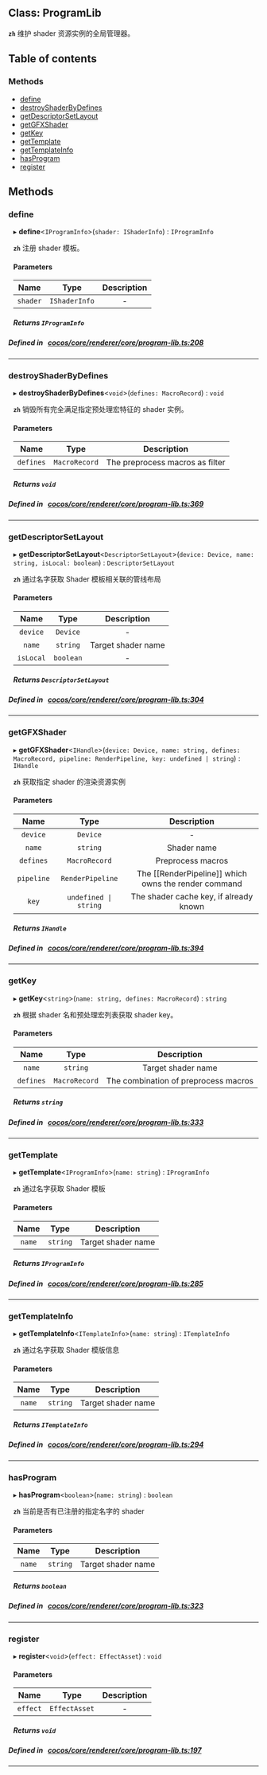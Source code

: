 
## Class: ProgramLib






**`zh`** 维护 shader 资源实例的全局管理器。



<div class="table-of-content">
<h2>Table of contents</h2>


### Methods

- [ define](#define)
- [ destroyShaderByDefines](#destroyShaderByDefines)
- [ getDescriptorSetLayout](#getDescriptorSetLayout)
- [ getGFXShader](#getGFXShader)
- [ getKey](#getKey)
- [ getTemplate](#getTemplate)
- [ getTemplateInfo](#getTemplateInfo)
- [ hasProgram](#hasProgram)
- [ register](#register)
</div>

## Methods

### define

<div style="margin-left: 10px;">

▸   **define**<`IProgramInfo`\>(`shader: IShaderInfo`) : `IProgramInfo`



**`zh`** 注册 shader 模板。




#### Parameters

| Name | Type | Description |
| :------: | :------: | :------: |
| `shader` | `IShaderInfo` | - |


##### Returns `IProgramInfo`
</div>

##### Defined in &nbsp;   [cocos/core/renderer/core/program-lib.ts:208](https://github.com/cocos-creator/engine/blob/c7bf6b8a9/cocos/core/renderer/core/program-lib.ts#L208)&nbsp;
___
### destroyShaderByDefines

<div style="margin-left: 10px;">

▸   **destroyShaderByDefines**<`void`\>(`defines: MacroRecord`) : `void`



**`zh`** 销毁所有完全满足指定预处理宏特征的 shader 实例。



#### Parameters

| Name | Type | Description |
| :------: | :------: | :------: |
| `defines` | `MacroRecord` | The preprocess macros as filter  |


##### Returns `void`
</div>

##### Defined in &nbsp;   [cocos/core/renderer/core/program-lib.ts:369](https://github.com/cocos-creator/engine/blob/c7bf6b8a9/cocos/core/renderer/core/program-lib.ts#L369)&nbsp;
___
### getDescriptorSetLayout

<div style="margin-left: 10px;">

▸   **getDescriptorSetLayout**<`DescriptorSetLayout`\>(`device: Device, name: string, isLocal: boolean`) : `DescriptorSetLayout`



**`zh`** 通过名字获取 Shader 模板相关联的管线布局



#### Parameters

| Name | Type | Description |
| :------: | :------: | :------: |
| `device` | `Device` | - |
| `name` | `string` | Target shader name  |
| `isLocal` | `boolean` | - |


##### Returns `DescriptorSetLayout`
</div>

##### Defined in &nbsp;   [cocos/core/renderer/core/program-lib.ts:304](https://github.com/cocos-creator/engine/blob/c7bf6b8a9/cocos/core/renderer/core/program-lib.ts#L304)&nbsp;
___
### getGFXShader

<div style="margin-left: 10px;">

▸   **getGFXShader**<`IHandle`\>(`device: Device, name: string, defines: MacroRecord, pipeline: RenderPipeline, key: undefined | string`) : `IHandle`



**`zh`** 获取指定 shader 的渲染资源实例



#### Parameters

| Name | Type | Description |
| :------: | :------: | :------: |
| `device` | `Device` | - |
| `name` | `string` | Shader name  |
| `defines` | `MacroRecord` | Preprocess macros  |
| `pipeline` | `RenderPipeline` | The [[RenderPipeline]] which owns the render command  |
| `key` | `undefined \| string` | The shader cache key, if already known  |


##### Returns `IHandle`
</div>

##### Defined in &nbsp;   [cocos/core/renderer/core/program-lib.ts:394](https://github.com/cocos-creator/engine/blob/c7bf6b8a9/cocos/core/renderer/core/program-lib.ts#L394)&nbsp;
___
### getKey

<div style="margin-left: 10px;">

▸   **getKey**<`string`\>(`name: string, defines: MacroRecord`) : `string`



**`zh`** 根据 shader 名和预处理宏列表获取 shader key。



#### Parameters

| Name | Type | Description |
| :------: | :------: | :------: |
| `name` | `string` | Target shader name  |
| `defines` | `MacroRecord` | The combination of preprocess macros  |


##### Returns `string`
</div>

##### Defined in &nbsp;   [cocos/core/renderer/core/program-lib.ts:333](https://github.com/cocos-creator/engine/blob/c7bf6b8a9/cocos/core/renderer/core/program-lib.ts#L333)&nbsp;
___
### getTemplate

<div style="margin-left: 10px;">

▸   **getTemplate**<`IProgramInfo`\>(`name: string`) : `IProgramInfo`



**`zh`** 通过名字获取 Shader 模板



#### Parameters

| Name | Type | Description |
| :------: | :------: | :------: |
| `name` | `string` | Target shader name  |


##### Returns `IProgramInfo`
</div>

##### Defined in &nbsp;   [cocos/core/renderer/core/program-lib.ts:285](https://github.com/cocos-creator/engine/blob/c7bf6b8a9/cocos/core/renderer/core/program-lib.ts#L285)&nbsp;
___
### getTemplateInfo

<div style="margin-left: 10px;">

▸   **getTemplateInfo**<`ITemplateInfo`\>(`name: string`) : `ITemplateInfo`



**`zh`** 通过名字获取 Shader 模版信息



#### Parameters

| Name | Type | Description |
| :------: | :------: | :------: |
| `name` | `string` | Target shader name  |


##### Returns `ITemplateInfo`
</div>

##### Defined in &nbsp;   [cocos/core/renderer/core/program-lib.ts:294](https://github.com/cocos-creator/engine/blob/c7bf6b8a9/cocos/core/renderer/core/program-lib.ts#L294)&nbsp;
___
### hasProgram

<div style="margin-left: 10px;">

▸   **hasProgram**<`boolean`\>(`name: string`) : `boolean`



**`zh`** 
当前是否有已注册的指定名字的 shader



#### Parameters

| Name | Type | Description |
| :------: | :------: | :------: |
| `name` | `string` | Target shader name  |


##### Returns `boolean`
</div>

##### Defined in &nbsp;   [cocos/core/renderer/core/program-lib.ts:323](https://github.com/cocos-creator/engine/blob/c7bf6b8a9/cocos/core/renderer/core/program-lib.ts#L323)&nbsp;
___
### register

<div style="margin-left: 10px;">

▸   **register**<`void`\>(`effect: EffectAsset`) : `void`



#### Parameters

| Name | Type | Description |
| :------: | :------: | :------: |
| `effect` | `EffectAsset` | - |


##### Returns `void`
</div>

##### Defined in &nbsp;   [cocos/core/renderer/core/program-lib.ts:197](https://github.com/cocos-creator/engine/blob/c7bf6b8a9/cocos/core/renderer/core/program-lib.ts#L197)&nbsp;
___
<!---->



